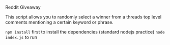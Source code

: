 Reddit Giveaway

This script allows you to randomly select a winner from a threads top level comments mentioning a certain keyword or phrase.

`npm install` first to install the dependencies (standard nodejs practice)
`node index.js` to run